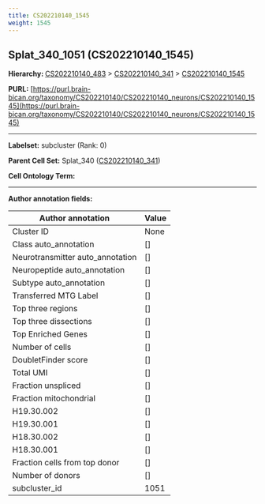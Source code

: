 ```yaml
---
title: CS202210140_1545
weight: 1545
---
```

## Splat_340_1051 (CS202210140_1545)
<b>Hierarchy: </b>
[CS202210140_483](../CS202210140_483) >
[CS202210140_341](../CS202210140_341) >
[CS202210140_1545](../CS202210140_1545)

**PURL:** [https://purl.brain-bican.org/taxonomy/CS202210140/CS202210140_neurons/CS202210140_1545](https://purl.brain-bican.org/taxonomy/CS202210140/CS202210140_neurons/CS202210140_1545)

---


**Labelset:** subcluster (Rank: 0)

**Parent Cell Set:** Splat_340 ([CS202210140_341](../CS202210140_341))



**Cell Ontology Term:** 

[MARKER GENES.]: #


---

[TRANSFERRED ANNOTATIONS.]: #


[AUTHOR ANNOTATION FIELDS.]: #


**Author annotation fields:**

| Author annotation | Value |
|-------------------|-------|
|Cluster ID|None|
|Class auto_annotation|[]|
|Neurotransmitter auto_annotation|[]|
|Neuropeptide auto_annotation|[]|
|Subtype auto_annotation|[]|
|Transferred MTG Label|[]|
|Top three regions|[]|
|Top three dissections|[]|
|Top Enriched Genes|[]|
|Number of cells|[]|
|DoubletFinder score|[]|
|Total UMI|[]|
|Fraction unspliced|[]|
|Fraction mitochondrial|[]|
|H19.30.002|[]|
|H19.30.001|[]|
|H18.30.002|[]|
|H18.30.001|[]|
|Fraction cells from top donor|[]|
|Number of donors|[]|
|subcluster_id|1051|
